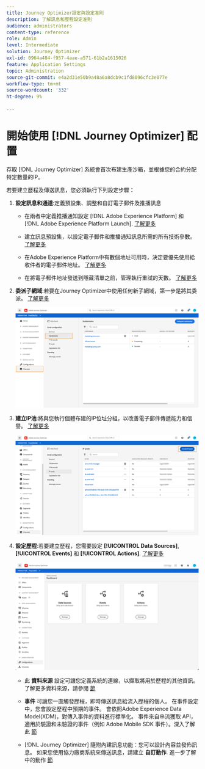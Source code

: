 ```yaml
---
title: Journey Optimizer設定與設定准則
description: 了解訊息和歷程設定准則
audience: administrators
content-type: reference
role: Admin
level: Intermediate
solution: Journey Optimizer
exl-id: 0964a484-f957-4aae-a571-61b2a1615026
feature: Application Settings
topic: Administration
source-git-commit: e4a2d31e50b9a48a6a8dcb9c1fd8096cfc3e077e
workflow-type: tm+mt
source-wordcount: '332'
ht-degree: 9%

---
```



# 開始使用 [!DNL Journey Optimizer] 配置

存取 [!DNL Journey Optimizer] 系統會首次布建生產沙箱，並根據您的合約分配特定數量的IP。

若要建立歷程及傳送訊息，您必須執行下列設定步驟：

1. **設定訊息和通道**:定義預設集、調整和自訂電子郵件及推播訊息

   * 在兩者中定義推播通知設定 [!DNL Adobe Experience Platform] 和 [!DNL Adobe Experience Platform Launch]. [了解更多](../push-gs.md)

   * 建立訊息預設集，以設定電子郵件和推播通知訊息所需的所有技術參數。 [了解更多](message-presets.md)

   * 在Adobe Experience Platform中有數個地址可用時，決定要優先使用給收件者的電子郵件地址。 [了解更多](primary-email-addresses.md)

   * 在將電子郵件地址發送到隱藏清單之前，管理執行重試的天數。 [了解更多](manage-suppression-list.md)

   <!--
    * Understand push notification flow. [Learn more](../push-gs.md)
    -->

1. **委派子網域**:若要在Journey Optimizer中使用任何新子網域，第一步是將其委派。 [了解更多](about-subdomain-delegation.md)

   ![](../assets/subdomain.png)

1. **建立IP池**:將與您執行個體布建的IP位址分組，以改善電子郵件傳遞能力和信譽。 [了解更多](ip-pools.md)

   ![](../assets/ip-pool.png)

1. **設定歷程**:若要建立歷程，您需要設定 **[!UICONTROL Data Sources]**, **[!UICONTROL Events]** 和 **[!UICONTROL Actions]**. [了解更多](about-data-sources-events-actions.md)

   ![](../assets/admin-menu.png)

   * 此 **資料來源** 設定可讓您定義系統的連線，以擷取將用於歷程的其他資訊。 了解更多資料來源，請參閱 [節](../datasource/about-data-sources.md)

   * **事件** 可讓您一直觸發歷程，即時傳送訊息給流入歷程的個人。 在事件設定中，您會設定歷程中預期的事件。 會依照Adobe Experience Data Model(XDM)，對傳入事件的資料進行標準化。 事件來自串流獲取 API，適用於驗證和未驗證的事件（例如 Adobe Mobile SDK 事件）。深入了解此 [節](../event/about-events.md)

   * [!DNL Journey Optimizer] 隨附內建訊息功能：您可以設計內容並發佈訊息。 如果您使用協力廠商系統來傳送訊息，請建立 **自訂動作**. 進一步了解中的動作 [節](../action/action.md)